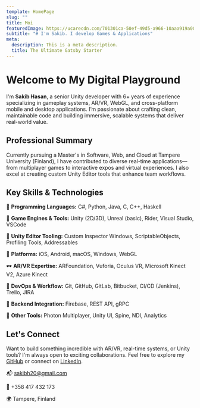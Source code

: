 ```yaml
---
template: HomePage
slug: ""
title: Moi
featuredImage: https://ucarecdn.com/701301ca-50ef-49d5-a966-10aaa919a000/-/preview/744x200/
subtitle: "# I'm Sakib.​ I develop Games & ​​Applications"
meta:
  description: This is a meta description.
  title: The Ultimate Gatsby Starter
---
```

# Welcome to My Digital Playground

I'm **Sakib Hasan**, a senior Unity developer with 6+ years of experience specializing in gameplay systems, AR/VR, WebGL, and cross-platform mobile and desktop applications. I’m passionate about crafting clean, maintainable code and building immersive, scalable systems that deliver real-world value.

## Professional Summary

Currently pursuing a Master's in Software, Web, and Cloud at Tampere University (Finland), I have contributed to diverse real-time applications—from multiplayer games to interactive expos and virtual experiences. I also excel at creating custom Unity Editor tools that enhance team workflows.

## Key Skills & Technologies

🧠 **Programming Languages:** C#, Python, Java, C, C++, Haskell

🧰 **Game Engines & Tools:** Unity (2D/3D), Unreal (basic), Rider, Visual Studio, VSCode

🧪 **Unity Editor Tooling:** Custom Inspector Windows, ScriptableObjects, Profiling Tools, Addressables

📱 **Platforms:** iOS, Android, macOS, Windows, WebGL

🕶️ **AR/VR Expertise:** ARFoundation, Vuforia, Oculus VR, Microsoft Kinect V2, Azure Kinect

🔁 **DevOps & Workflow:** Git, GitHub, GitLab, Bitbucket, CI/CD (Jenkins), Trello, JIRA

🧩 **Backend Integration:** Firebase, REST API, gRPC

🔌 **Other Tools:** Photon Multiplayer, Unity UI, Spine, NDI, Analytics

## Let's Connect

Want to build something incredible with AR/VR, real-time systems, or Unity tools? I'm always open to exciting collaborations. Feel free to explore my [GitHub](https://github.com/sakibh20) or connect on [LinkedIn](https://linkedin.com/in/skbsec).

📬 [sakibh20@gmail.com](mailto:sakibh20@gmail.com)

📱 +358 417 432 173

🌍 Tampere, Finland